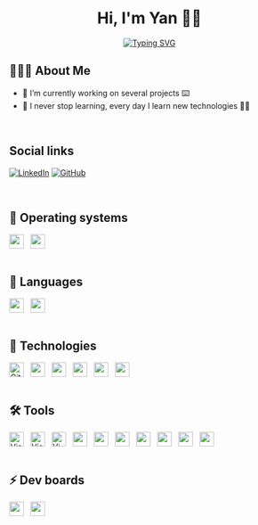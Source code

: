<h1 align="center">Hi, I'm Yan 👋🏼</h1>

<p align="center">
  <a href="https://git.io/typing-svg"><img src="https://readme-typing-svg.demolab.com?font=Fira+Code&size=24&pause=1000&color=31ABE1&center=true&width=435&lines=Software+Engineer+;Tech+Enthusiast;and+Passionate+Learner!;Nice+to+meet+you..." alt="Typing SVG" /></a>
</p>

## 👨🏼‍💻 About Me

- 🔭 I’m currently working on several projects ⌨️
- 🌱 I never stop learning, every day I learn new technologies 💪🏼

<br />

## Social links

[![LinkedIn](https://img.shields.io/badge/LinkedIn-0077B5?style=for-the-badge&logo=linkedin&logoColor=white)](https://www.linkedin.com/in/yan-yamae/)
[![GitHub](https://img.shields.io/badge/github-171515?style=for-the-badge&logo=github&logoColor=white)](https://github.com/YanYamae)

<br />

## 💾 Operating systems

<div style="display: flex; align-items: center; gap: .75rem; flex-wrap: wrap">
  <img lt="Microsoft" width="26px" src="https://cdn.jsdelivr.net/gh/devicons/devicon/icons/windows8/windows8-original.svg" />
  <img lt="Linux" width="26px" src="https://cdn.jsdelivr.net/gh/devicons/devicon/icons/linux/linux-original.svg" />
</div>

<br />

## 📜 Languages

<div style="display: flex; align-items: center; gap: .75rem; flex-wrap: wrap">
  <img lt="C Embedded" width="26px" src="https://cdn.jsdelivr.net/gh/devicons/devicon/icons/embeddedc/embeddedc-plain.svg" />
  <img width="26px" src="https://cdn.jsdelivr.net/gh/devicons/devicon/icons/javascript/javascript-original.svg" />
  
  
  
  
  
  
</div>

<br />

## 📡 Technologies

<div style="display: flex; align-items: center; gap: .75rem; flex-wrap: wrap">
  <img alt="Git" width="26px" src="https://cdn.jsdelivr.net/gh/devicons/devicon/icons/git/git-original.svg" />
  <img lt="CMake" width="26px" src="https://cdn.jsdelivr.net/gh/devicons/devicon/icons/cmake/cmake-original.svg" />
  <img lt="SSH" width="26px" src="https://cdn.jsdelivr.net/gh/devicons/devicon/icons/ssh/ssh-original-wordmark.svg" />
  <img lt="Markdown" width="26px" src="https://cdn.jsdelivr.net/gh/devicons/devicon/icons/markdown/markdown-original.svg" />
  <img lt="Docker" width="26px" src="https://cdn.jsdelivr.net/gh/devicons/devicon/icons/docker/docker-original-wordmark.svg" />
  <img lt="Wordpress" width="26px" src="https://cdn.jsdelivr.net/gh/devicons/devicon/icons/wordpress/wordpress-original.svg" />
</div>

<br />

## 🛠 Tools

<div style="display: flex; align-items: center; gap: .75rem; flex-wrap: wrap">
  <img alt="Visual Studio Code" width="26px" src="https://cdn.jsdelivr.net/gh/devicons/devicon/icons/vscode/vscode-original.svg" />
  <img alt="Visual Studio" width="26px" src="https://cdn.jsdelivr.net/gh/devicons/devicon/icons/visualstudio/visualstudio-plain.svg" />
  <img alt="Vim" width="26px" src="https://cdn.jsdelivr.net/gh/devicons/devicon/icons/vim/vim-original.svg" />
  <img lt="Jira" width="26px" src="https://cdn.jsdelivr.net/gh/devicons/devicon/icons/jira/jira-original-wordmark.svg" />
  <img lt="Confluence" width="26px" src="https://cdn.jsdelivr.net/gh/devicons/devicon/icons/confluence/confluence-original-wordmark.svg" />
  <img lt="GitHub" width="26px" src="https://cdn.jsdelivr.net/gh/devicons/devicon/icons/github/github-original.svg" />
  <img lt="GitLab" width="26px" src="https://cdn.jsdelivr.net/gh/devicons/devicon/icons/gitlab/gitlab-original.svg" />
  <img lt="Inkscape" width="26px" src="https://cdn.jsdelivr.net/gh/devicons/devicon/icons/inkscape/inkscape-original.svg" />
  <img lt="MongoDB" width="26px" src="https://cdn.jsdelivr.net/gh/devicons/devicon/icons/mongodb/mongodb-original-wordmark.svg" />
  <img lt="MySQL" width="26px" src="https://cdn.jsdelivr.net/gh/devicons/devicon/icons/mysql/mysql-original.svg" />
</div>

<br />

## ⚡️ Dev boards

<div style="display: flex; align-items: center; gap: .75rem; flex-wrap: wrap">
  <img lt="Raspberry" width="26px" src="https://cdn.jsdelivr.net/gh/devicons/devicon/icons/raspberrypi/raspberrypi-original.svg" />
  <img lt="Arduino" width="26px" src="https://cdn.jsdelivr.net/gh/devicons/devicon/icons/arduino/arduino-original-wordmark.svg" />
</div>
